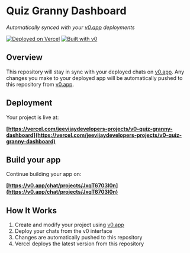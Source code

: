# Quiz Granny Dashboard

*Automatically synced with your [v0.app](https://v0.app) deployments*

[![Deployed on Vercel](https://img.shields.io/badge/Deployed%20on-Vercel-black?style=for-the-badge&logo=vercel)](https://vercel.com/jeevijaydevelopers-projects/v0-quiz-granny-dashboard)
[![Built with v0](https://img.shields.io/badge/Built%20with-v0.app-black?style=for-the-badge)](https://v0.app/chat/projects/JxqT6703l0n)

## Overview

This repository will stay in sync with your deployed chats on [v0.app](https://v0.app).
Any changes you make to your deployed app will be automatically pushed to this repository from [v0.app](https://v0.app).

## Deployment

Your project is live at:

**[https://vercel.com/jeevijaydevelopers-projects/v0-quiz-granny-dashboard](https://vercel.com/jeevijaydevelopers-projects/v0-quiz-granny-dashboard)**

## Build your app

Continue building your app on:

**[https://v0.app/chat/projects/JxqT6703l0n](https://v0.app/chat/projects/JxqT6703l0n)**

## How It Works

1. Create and modify your project using [v0.app](https://v0.app)
2. Deploy your chats from the v0 interface
3. Changes are automatically pushed to this repository
4. Vercel deploys the latest version from this repository